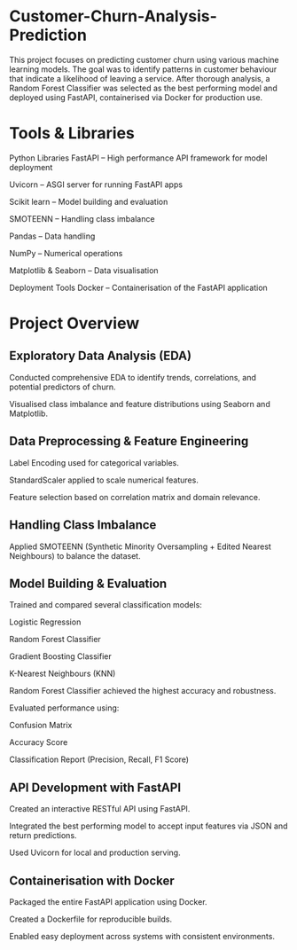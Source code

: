 # Customer-Churn-Analysis-Prediction

This project focuses on predicting customer churn using various machine learning models. The goal was to identify patterns in customer behaviour that indicate a likelihood of leaving a service. After thorough analysis, a Random Forest Classifier was selected as the best performing model and deployed using FastAPI, containerised via Docker for production use.

# Tools & Libraries 
 
 Python Libraries
FastAPI – High performance API framework for model deployment

Uvicorn – ASGI server for running FastAPI apps

Scikit learn – Model building and evaluation

SMOTEENN – Handling class imbalance

Pandas – Data handling

NumPy – Numerical operations

Matplotlib & Seaborn – Data visualisation

 Deployment Tools
Docker – Containerisation of the FastAPI application

 
 # Project Overview
## Exploratory Data Analysis (EDA)
Conducted comprehensive EDA to identify trends, correlations, and potential predictors of churn.

Visualised class imbalance and feature distributions using Seaborn and Matplotlib.

## Data Preprocessing & Feature Engineering
Label Encoding used for categorical variables.

StandardScaler applied to scale numerical features.

Feature selection based on correlation matrix and domain relevance.

## Handling Class Imbalance
Applied SMOTEENN (Synthetic Minority Oversampling + Edited Nearest Neighbours) to balance the dataset.

## Model Building & Evaluation
Trained and compared several classification models:

Logistic Regression

Random Forest Classifier

Gradient Boosting Classifier

K-Nearest Neighbours (KNN)

Random Forest Classifier achieved the highest accuracy and robustness.

Evaluated performance using:

Confusion Matrix

Accuracy Score

Classification Report (Precision, Recall, F1 Score)

## API Development with FastAPI
Created an interactive RESTful API using FastAPI.

Integrated the best performing model to accept input features via JSON and return predictions.

Used Uvicorn for local and production serving.

## Containerisation with Docker
Packaged the entire FastAPI application using Docker.

Created a Dockerfile for reproducible builds.

Enabled easy deployment across systems with consistent environments.
